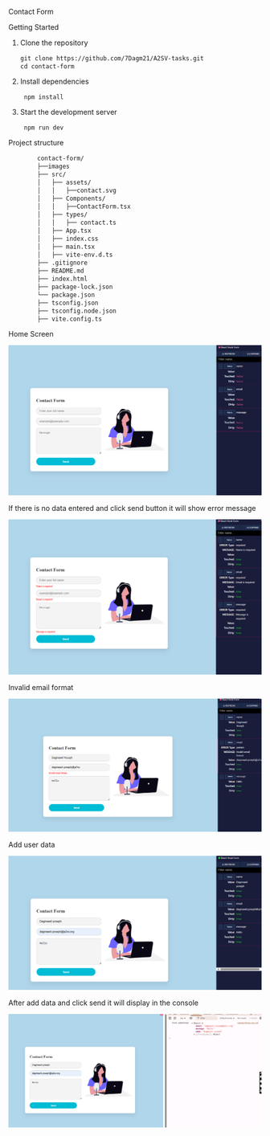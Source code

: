 Contact Form

Getting Started

1. Clone the repository

   
       git clone https://github.com/7Dagm21/A2SV-tasks.git
       cd contact-form
2.	Install dependencies

   
         npm install
3.	Start the development server


         npm run dev

   
Project structure

            contact-form/
            ├──images
            ├── src/	
            │   ├── assets/
            │   │   ├──contact.svg
            │   ├── Components/
            │   │   ├──ContactForm.tsx
            │   ├── types/
            │   │   ├── contact.ts
            │   ├── App.tsx
            │   ├── index.css
            │   ├── main.tsx
            │   ├── vite-env.d.ts
            ├── .gitignore
            ├── README.md
            ├── index.html
            ├── package-lock.json
            └── package.json
            ├── tsconfig.json
            ├── tsconfig.node.json 
            ├── vite.config.ts


Home Screen

![image alt](
https://github.com/7Dagm21/A2SV-tasks/blob/dfb32909c08428fa03f19115a43e3239113a1831/contact-form/images/home%20screen.png)

If there is no data entered and click send button it will show error message

![image alt](https://github.com/7Dagm21/A2SV-tasks/blob/dfb32909c08428fa03f19115a43e3239113a1831/contact-form/images/error%20message.png)


Invalid email format

![image alt](https://github.com/7Dagm21/A2SV-tasks/blob/dfb32909c08428fa03f19115a43e3239113a1831/contact-form/images/error%20pattern.png)


Add user data

![image alt](https://github.com/7Dagm21/A2SV-tasks/blob/dfb32909c08428fa03f19115a43e3239113a1831/contact-form/images/add%20data.png)

After add data and click send it will display in the console 

![image alt](https://github.com/7Dagm21/A2SV-tasks/blob/dfb32909c08428fa03f19115a43e3239113a1831/contact-form/images/after%20add%20data.png)
